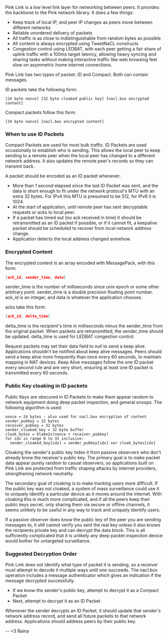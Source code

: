 Pink Link is a low level link layer for networking between peers. It provides the backbone to the Pink network library. It does a few things:

 * Keep track of local IP, and peer IP changes as peers move between different networks
 * Reliable unordered delivery of packets
 * All traffic is as close to indistinguishable from random bytes as possible
 * All content is always encrypted using TweetNaCL constructs
 * Congestion control using LEDBAT, with each peer getting a fair share of uplink traffic with a 100ms target latency, allowing heavy syncing and sharing tasks without making interactive traffic like web browsing feel slow on asymmetric home internet connections.

Pink Link has two types of packet: ID and Compact. Both can contain messages.

ID packets take the following form:

```
[24 byte nonce] [32 byte cloaked public key] [nacl.box encrypted content]
```

Compact packets follow this form:

```
[24 byte nonce] [nacl.box encrypted content]
```

### When to use ID Packets ###

Compact Packets are used for most bulk traffic. ID Packets are used occasionally to establish who is sending. This allows the local peer to keep sending to a remote peer when the local peer has changed to a different network address. It also updates the remote peer's records so they can transmit back.

A packet should be encoded as an ID packet whenever:

 * More than 1 second elapsed since the last ID Packet was sent, and the data is short enough to fit under the network protocol's MTU with an extra 32 bytes. For IPv4 this MTU is presumed to be 512, for IPv6 it is 1024.
 * At the start of application, until remote peer has sent decryptable requests or acks to local peer.
 * If a packet has timed out (no ack received in time) it should be retransmitted as an ID packet if possible, or if it cannot fit, a keepalive packet should be scheduled to recover from local network address change.
 * Application detects the local address changed somehow.

### Encrypted Content ###

The encrypted content is an array encoded with MessagePack, with this form:

```JSON
[ack_id, sender_time, data]
```

sender_time is the number of milliseconds since unix epoch or some other arbitrary point. sender_time is a double precision floating point number. ack_id is an integer, and data is whatever the application chooses.

acks take this form:

```JSON
[ack_id, delta_time]
```

delta_time is the recipient's time in milliseconds minus the sender_time from the original packet. When packets are retransmitted, the sender_time should be updated. delta_time is used for LEDBAT congestion control.

Request packets may set their data field to null to send a keep alive. Applications shouldn't be notified about keep alive messages. Peers should send a keep alive more frequently than once every 60 seconds, to maintain mapping in NAT devices. Keep Alive messages follow the one ID packet every second rule and are very short, ensuring at least one ID packet is transmitted every 60 seconds.

### Public Key cloaking in ID packets ###

Public Keys are obscured in ID Packets to make them appear random to network equipment doing deep packet inspection, and general snoops. The following algorithm is used:

```
nonce = 24 bytes - also used for nacl.box encryption of content
sender_pubkey = 32 bytes
receiver_pubkey = 32 bytes
sender_cloaked_key = 32 byte buffer
cloak_bytes = blake2s(nonce + receiver_pubkey)
for idx in range 0 to 31 inclusive:
  sender_cloaked_key[idx] = sender_pubkey[idx] xor cloak_bytes[idx]
```

Cloaking the sender's public key hides it from passive observers who don't already know the receiver's public key. The primary goal is to make packet data appear purely random to casual observers, so applications built on Pink Link are protected from traffic shaping attacks by internet providers, strengthening network neutrality.

The secondary goal of cloaking is to make tracking users more difficult. If the public key was not cloaked, a system of mass surveillance could use it to uniquely identify a particular device as it moves around the internet. With cloaking this is much more complicated, and if all the peers keep their public keys secret, only sharing them via secure or offline channels, it seems unlikely to be useful in any way to track and uniquely identify users.

If a passive observer does know the public key of the peer you are sending messages to, it still cannot verify you sent the real key unless it also knows the recipients private key and can decrypt the data block. This is all sufficiently complicated that it is unlikely any deep packet inspection device would bother for untargeted surveillance.

### Suggested Decryption Order ###

Pink Link does not identify what type of packet it is sending, so a receiver must attempt to decode it multiple ways until one succeeds. The nacl.box operation includes a message authenticator which gives an indication if the message decrypted successfully.

 * If we know the sender's public key, attempt to decrypt it as a Compact Packet
 * Next, attempt to decrypt it as an ID Packet

Whenever the sender decrypts an ID Packet, it should update that sender's network address record, and send all future packets to that network address. Applications should address peers by their public key.

  -- <3 Raina
